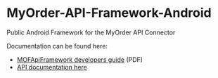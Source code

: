 MyOrder-API-Framework-Android
=============================

Public Android Framework for the MyOrder API Connector

Documentation can be found here:
 * [MOFApiFramework developers guide](https://github.com/MyOrder/MyOrder-API-Framework-Android/blob/master/doc/MyOrderFrameworkGuide.pdf?raw=true) (PDF)
 * [API documentation here](http://htmlpreview.github.io/?https://github.com/MyOrder/MyOrder-API-Framework-Android/blob/master/doc/html/index.html)